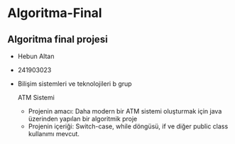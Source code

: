 # Algoritma-Final
Algoritma final projesi
--------------------------------
- Hebun Altan
- 241903023
- Bilişim sistemleri ve teknolojileri b grup



    ATM Sistemi

  - Projenin amacı: Daha modern bir ATM sistemi oluşturmak için java üzerinden yapılan bir algoritmik proje
  - Projenin içeriği: Switch-case, while döngüsü, if ve diğer public class kullanımı mevcut.
 
